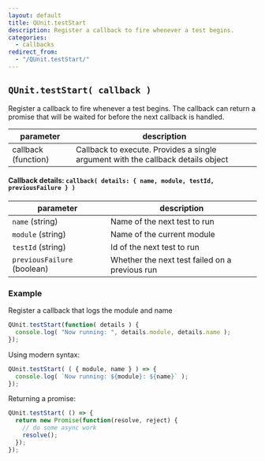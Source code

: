 ```yaml
---
layout: default
title: QUnit.testStart
description: Register a callback to fire whenever a test begins.
categories:
  - callbacks
redirect_from:
  - "/QUnit.testStart/"
---
```


## `QUnit.testStart( callback )`

Register a callback to fire whenever a test begins. The callback can return a promise that will be waited for before the next callback is handled.

| parameter | description |
|-----------|-------------|
| callback (function) | Callback to execute. Provides a single argument with the callback details object |

#### Callback details: `callback( details: { name, module, testId, previousFailure } )`

| parameter | description |
|-----------|-------------|
| `name` (string) | Name of the next test to run |
| `module` (string) | Name of the current module |
| `testId` (string) | Id of the next test to run |
| `previousFailure` (boolean) | Whether the next test failed on a previous run |

### Example

Register a callback that logs the module and name

```js
QUnit.testStart(function( details ) {
  console.log( "Now running: ", details.module, details.name );
});
```

Using modern syntax:

```js
QUnit.testStart( ( { module, name } ) => {
  console.log( `Now running: ${module}: ${name}` );
});
```

Returning a promise:

```js
QUnit.testStart( () => {
  return new Promise(function(resolve, reject) {
    // do some async work
    resolve();
  });
});
```

